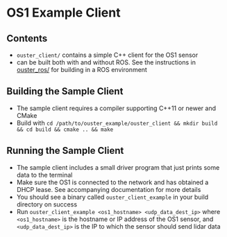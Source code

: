 # OS1 Example Client

## Contents
* `ouster_client/` contains a simple C++ client for the OS1 sensor
* can be built both with and without ROS. See the instructions in
  [ouster_ros/](../ouster_ros/README.md) for building in a ROS environment

## Building the Sample Client
* The sample client requires a compiler supporting C++11 or newer and
  CMake
* Build with `cd /path/to/ouster_example/ouster_client && mkdir build
  && cd build && cmake .. && make`

## Running the Sample Client
* The sample client includes a small driver program that just prints
  some data to the terminal
* Make sure the OS1 is connected to the network and has obtained a
  DHCP lease. See accompanying documentation for more details
* You should see a binary called `ouster_client_example` in your build
  directory on success
* Run `ouster_client_example <os1_hostname> <udp_data_dest_ip>` where
  `<os1_hostname>` is the hostname or IP address of the OS1 sensor,
  and `<udp_data_dest_ip>` is the IP to which the sensor should send
  lidar data

